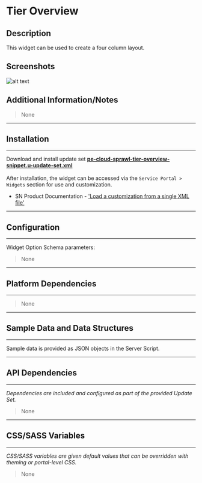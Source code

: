 # Tier Overview

## Description

This widget can be used to create a four column layout.

## Screenshots
![alt text](../images/pe-tier-overview-snippet.png "Tier Overview")

## Additional Information/Notes
> None
---
## Installation
---
Download and install update set **[pe-cloud-sprawl-tier-overview-snippet.u-update-set.xml](https://github.com/platform-experience/serviceportal-widget-library/blob/master/pe-cloud-sprawl-tier-overview-snippet/pe-cloud-sprawl-tier-overview-snippet.u-update-set.xml)** <br/><br/>
After installation, the widget can be accessed via the `Service Portal > Widgets` section for use and customization.<br/>
* SN Product Documentation - ['Load a customization from a single XML file'](https://docs.servicenow.com/bundle/istanbul-application-development/page/build/system-update-sets/task/t_LoadCustomizationsFromAnXMLFile.html)

---
## Configuration
---
Widget Option Schema parameters:
> None

---
## Platform Dependencies
---
> None
---
## Sample Data and Data Structures
---
Sample data is provided as JSON objects in the Server Script.

---
## API Dependencies
---
<i>Dependencies are included and configured as part of the provided Update Set.</i>
> None
---
## CSS/SASS Variables
---
_CSS/SASS variables are given default values that can be overridden with theming or portal-level CSS._
> None